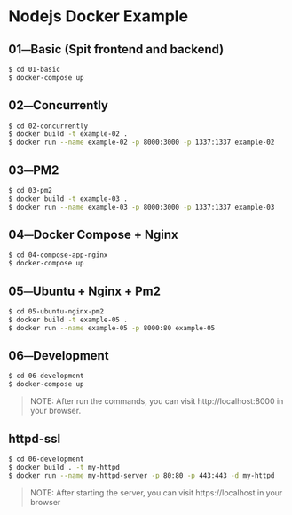 # Nodejs Docker Example

## 01⏤Basic (Spit frontend and backend)

```bash
$ cd 01-basic
$ docker-compose up
```

## 02⏤Concurrently

```bash
$ cd 02-concurrently
$ docker build -t example-02 .
$ docker run --name example-02 -p 8000:3000 -p 1337:1337 example-02
```

## 03⏤PM2

```bash
$ cd 03-pm2
$ docker build -t example-03 .
$ docker run --name example-03 -p 8000:3000 -p 1337:1337 example-03
```

## 04⏤Docker Compose + Nginx 

```bash
$ cd 04-compose-app-nginx
$ docker-compose up
```

## 05⏤Ubuntu + Nginx + Pm2

```bash
$ cd 05-ubuntu-nginx-pm2
$ docker build -t example-05 .
$ docker run --name example-05 -p 8000:80 example-05
```

## 06⏤Development

```bash
$ cd 06-development
$ docker-compose up
```

> NOTE: After run the commands, you can visit http://localhost:8000 in your browser.

## httpd-ssl

```bash
$ cd 06-development
$ docker build . -t my-httpd
$ docker run --name my-httpd-server -p 80:80 -p 443:443 -d my-httpd
```

> NOTE: After starting the server, you can visit https://localhost in your browser